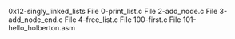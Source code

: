 0x12-singly_linked_lists
File 0-print_list.c
File 2-add_node.c
File 3-add_node_end.c
File 4-free_list.c
File 100-first.c
File 101-hello_holberton.asm
